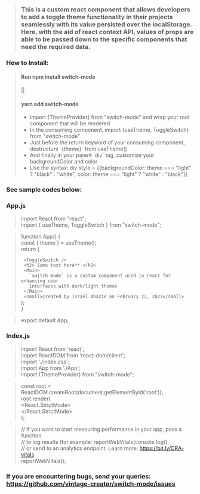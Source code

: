 >### This is a custom react component that allows developers to add a toggle theme functionality in their projects seamlessly with its value persisted over the localStorage. Here, with the aid of react context API, values of props are able to be passed down to the specific components that need the required data.

### <h3>How to Install:</h3>
> <h4>Run npm install switch-mode</h4> || <br> <h4>yarn add switch-mode</h4>
> <ul>
> <li>import {ThemeProvider} from "switch-mode" and wrap your root component that will be rendered</li>
> <li>In the consuming component, import {useTheme, ToggleSwitch} from "switch-mode"</li>
> <li>Just before the return keyword of your consuming component, destructure `{theme}` from useTheme()</li>
> <li>And finally in your parent `div` tag, customize your backgroundColor and color </li>
> <li>Use the syntax: div style = {{backgroundColor: theme === "light" ? "black" : "white", color: theme === "light" ? "white" : "black"}}</li>

<h3>See sample codes below:</h3>

### App.js<br>
>import React from "react";<br>
>import { useTheme, ToggleSwitch } from "switch-mode";<br>

>function App() {<br>
>  const { theme } = useTheme();<br>
>  return (<br>
>    <div 
>      style={{ 
>        backgroundColor: theme === "light" ? "black" : "white",
>        color: theme === "light" ? "white" : "black",
>        minHeight: "100vh",
>        display: "flex",
>        flexDirection: "column",
>        paddingTop: "20px",
>      }}
>
>      <ToggleSwitch />
>      <h2> Some text here** </h2>
>      <Main>
>        `switch-mode` is a custom component used in react for enhancing user
>        interfaces with dark/light themes
>      </Main>
>      <small>Created by Israel Abazie on February 22, 2023</small>
>    </div>
>  );<br>
>}<br>

>export default App;<br>


### Index.js<br>
>import React from 'react';<br>
>import ReactDOM from 'react-dom/client';<br>
>import './index.css';<br>
>import App from './App';<br>
>import {ThemeProvider} from "switch-mode";<br>

>const root = ReactDOM.createRoot(document.getElementById('root'));<br>
>root.render(<br>
>  <React.StrictMode><br>
>   <ThemeProvider> <App /> </ThemeProvider>
>  </React.StrictMode><br>
>);<br>

>// If you want to start measuring performance in your app, pass a function<br>
>// to log results (for example: reportWebVitals(console.log))<br>
>// or send to an analytics endpoint. Learn more: https://bit.ly/CRA-vitals<br>
>reportWebVitals();<br>



### If you are encountering bugs, send your queries: https://github.com/vintage-creator/switch-mode/issues
